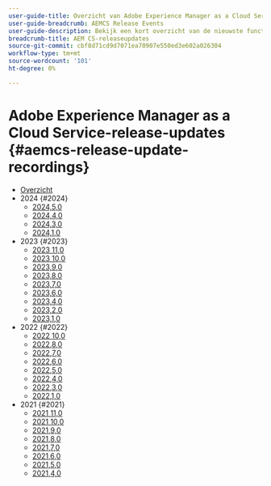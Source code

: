 ```yaml
---
user-guide-title: Overzicht van Adobe Experience Manager as a Cloud Service-release
user-guide-breadcrumb: AEMCS Release Events
user-guide-description: Bekijk een kort overzicht van de nieuwste functies op Adobe Experience Manager as a Cloud Service
breadcrumb-title: AEM CS-releaseupdates
source-git-commit: cbf8d71cd9d7071ea70907e550ed3e602a026304
workflow-type: tm+mt
source-wordcount: '101'
ht-degree: 0%

---
```



# Adobe Experience Manager as a Cloud Service-release-updates {#aemcs-release-update-recordings}

+ [Overzicht](overview.md)
+ 2024 {#2024}
   + [2024,5,0](2024/2024-5-0.md)
   + [2024,4,0](2024/2024-4-0.md)
   + [2024,3,0](2024/2024-3-0.md)
   + [2024,1,0](2024/2024-1-0.md)
+ 2023 {#2023}
   + [2023 11,0](2023/2023-11-0.md)
   + [2023 10,0](2023/2023-10-0.md)
   + [2023,9,0](2023/2023-9-0.md)
   + [2023,8,0](2023/2023-8-0.md)
   + [2023,7,0](2023/2023-7-0.md)
   + [2023,6,0](2023/2023-6-0.md)
   + [2023,4,0](2023/2023-4-0.md)
   + [2023,2,0](2023/2023-2-0.md)
   + [2023,1,0](2023/2023-1-0.md)
+ 2022 {#2022}
   + [2022 10,0](2022/2022-10-0.md)
   + [2022,8,0](2022/2022-8-0.md)
   + [2022,7,0](2022/2022-7-0.md)
   + [2022,6,0](2022/2022-6-0.md)
   + [2022,5,0](2022/2022-5-0.md)
   + [2022,4,0](2022/2022-4-0.md)
   + [2022,3,0](2022/2022-3-0.md)
   + [2022,1,0](2022/2022-1-0.md)
+ 2021 {#2021}
   + [2021 11,0](2021/2021-11-0.md)
   + [2021 10,0](2021/2021-10-0.md)
   + [2021,9,0](2021/2021-9-0.md)
   + [2021,8,0](2021/2021-8-0.md)
   + [2021,7,0](2021/2021-7-0.md)
   + [2021,6,0](2021/2021-6-0.md)
   + [2021,5,0](2021/2021-5-0.md)
   + [2021,4,0](2021/2021-4-0.md)
